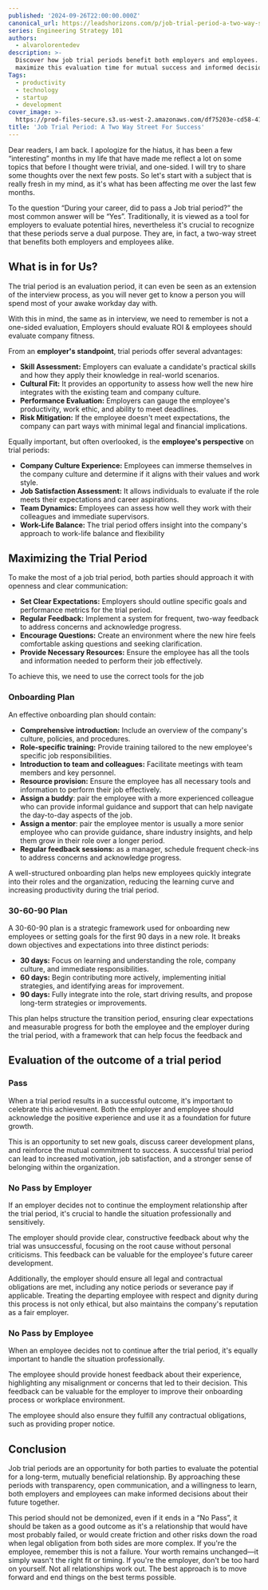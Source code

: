 ```yaml
---
published: '2024-09-26T22:00:00.000Z'
canonical_url: https://leadshorizons.com/p/job-trial-period-a-two-way-street
series: Engineering Strategy 101
authors:
  - alvarolorentedev
description: >-
  Discover how job trial periods benefit both employers and employees. Learn to
  maximize this evaluation time for mutual success and informed decision-making.
Tags:
  - productivity
  - technology
  - startup
  - development
cover_image: >-
  https://prod-files-secure.s3.us-west-2.amazonaws.com/df75203e-cd58-41eb-8339-d5bf4288eb0e/630c13dd-5a1f-4664-bb0e-af68a3bc17e3/Designer_%283%29.png?X-Amz-Algorithm=AWS4-HMAC-SHA256&X-Amz-Content-Sha256=UNSIGNED-PAYLOAD&X-Amz-Credential=ASIAZI2LB466RWJMTAMG%2F20250227%2Fus-west-2%2Fs3%2Faws4_request&X-Amz-Date=20250227T120440Z&X-Amz-Expires=3600&X-Amz-Security-Token=IQoJb3JpZ2luX2VjEDsaCXVzLXdlc3QtMiJHMEUCIQDP62R3PI1BPyOGGMHRlgt%2BGHx2oIkm%2BdidZEeqltLKdAIgM%2FgDcObzoef5Kpe5emwncMUTqMic5vbSQCquIpTQQ9wq%2FwMIdBAAGgw2Mzc0MjMxODM4MDUiDHI3b9flIksTLahAVircAzu9%2BTz9kbiOpXH8cFaicIMEAC8Xmz2UM%2FGeqZsHcqk6sOmqbkf3AeUrwhBP7dsjUy09%2FbWVrmJpsonJ1VcHrW5VUzooUp2A8O6lTyaVfroa5lDarX30NoBeo4t%2BjGnXjNhl92iEr6PIqgLUoQIT%2FFnbmWN1OJtT3WV2woqMax8mGW0WonM8wxJCiaXUW4uSyKkta8TXqX77iH8ILqjioKinYo6gv%2BTyWSc1xlkX4GY8Au7V2UrDQrNufAFD%2Bt36uoo%2BHCILzH3l0s2hw96AQfJnmXofWbaSSxIRlGJVD2D8YvOmAw%2BguK81WKOdZUBCwn%2BHztGuDLuooNXzlxNR47unjhOODlJaiE4VRjZSjjumglZdOWSAA1rtBs5ONWrBsGLgQl71GO3mRznw8xnmL7o64d3G5j2ntXnMj6yOn7iDN6OyuwlTxVzN4BUYOydWg326viSvG41dH7uc4PGP5vKvmaQiCl7aLOe%2Fl26klNQUQzqqFn8tJmwLjJofa%2BY5YMxLxUrxjWV3CsP2jSOmNSEqVHCxfmXiTfZNlb0QVt3InPTA70f3x9QPdROA71T6Rn43GYpJI45CE4qTOEL%2Fo2%2B3Q%2BRIMALVYzMYBpDRigjqswKRVSDDdhBXoSqRMPuQgb4GOqUBrVUsQ2ig1%2FX2qWIW6BfMPQWMZfhc8Z%2Fjg5H%2F4Lobv%2FW%2BL8lgHvxEd4DqBvtsYGSVWReWBYBH0NZC%2FFxTL0s7F3%2FfZtitD6Lb6fI9GSK6IE%2BXzvtx4pnfstbJT1UXNyYtCMv3GJJLPlYQk%2Bc8VB3IIu31i8I3YZy6HO5lvi0v3Sifwh%2FJZW6igUBYyGnRx0lRSDCfsesy89VHuirL9lj8M%2Fc%2B%2FpC2&X-Amz-Signature=9db06ad89d752e443bf5b5f4f069c23c54e6080727076119f32af424aee1c93f&X-Amz-SignedHeaders=host&x-id=GetObject
title: 'Job Trial Period: A Two Way Street For Success'
---
```


Dear readers, I am back. I apologize for the hiatus, it has been a few “interesting” months in my life that have made me reflect a lot on some topics that before I thought were trivial, and one-sided. I will try to share some thoughts over the next few posts. So let's start with a subject that is really fresh in my mind, as it's what has been affecting me over the last few months.


To the question “During your career, did to pass a Job trial period?” the most common answer will be “Yes”. Traditionally, it is viewed as a tool for employers to evaluate potential hires, nevertheless it's crucial to recognize that these periods serve a dual purpose. They are, in fact, a two-way street that benefits both employers and employees alike.


## What is in for Us?


The trial period is an evaluation period, it can even be seen as an extension of the interview process, as you will never get to know a person you will spend most of your awake workday day with.

With this in mind, the same as in interview, we need to remember is not a one-sided evaluation, Employers should evaluate ROI & employees should evaluate company fitness.


From an **employer's standpoint**, trial periods offer several advantages:

- **Skill Assessment:** Employers can evaluate a candidate's practical skills and how they apply their knowledge in real-world scenarios.
- **Cultural Fit:** It provides an opportunity to assess how well the new hire integrates with the existing team and company culture.
- **Performance Evaluation:** Employers can gauge the employee's productivity, work ethic, and ability to meet deadlines.
- **Risk Mitigation:** If the employee doesn't meet expectations, the company can part ways with minimal legal and financial implications.

Equally important, but often overlooked, is the **employee's perspective** on trial periods:

- **Company Culture Experience:** Employees can immerse themselves in the company culture and determine if it aligns with their values and work style.
- **Job Satisfaction Assessment:** It allows individuals to evaluate if the role meets their expectations and career aspirations.
- **Team Dynamics:** Employees can assess how well they work with their colleagues and immediate supervisors.
- **Work-Life Balance:** The trial period offers insight into the company's approach to work-life balance and flexibility

## Maximizing the Trial Period


To make the most of a job trial period, both parties should approach it with openness and clear communication:

- **Set Clear Expectations:** Employers should outline specific goals and performance metrics for the trial period.
- **Regular Feedback:** Implement a system for frequent, two-way feedback to address concerns and acknowledge progress.
- **Encourage Questions:** Create an environment where the new hire feels comfortable asking questions and seeking clarification.
- **Provide Necessary Resources:** Ensure the employee has all the tools and information needed to perform their job effectively.

To achieve this, we need to use the correct tools for the job


### Onboarding Plan


An effective onboarding plan should contain:

- **Comprehensive introduction:** Include an overview of the company's culture, policies, and procedures.
- **Role-specific training:** Provide training tailored to the new employee's specific job responsibilities.
- **Introduction to team and colleagues:** Facilitate meetings with team members and key personnel.
- **Resource provision:** Ensure the employee has all necessary tools and information to perform their job effectively.
- **Assign a buddy**: pair the employee with a more experienced colleague who can provide informal guidance and support that can help navigate the day-to-day aspects of the job.
- **Assign a mentor**: pair the employee mentor is usually a more senior employee who can provide guidance, share industry insights, and help them grow in their role over a longer period.
- **Regular feedback sessions:** as a manager, schedule frequent check-ins to address concerns and acknowledge progress.

A well-structured onboarding plan helps new employees quickly integrate into their roles and the organization, reducing the learning curve and increasing productivity during the trial period.


### 30-60-90 Plan


A 30-60-90 plan is a strategic framework used for onboarding new employees or setting goals for the first 90 days in a new role. It breaks down objectives and expectations into three distinct periods:

- **30 days:** Focus on learning and understanding the role, company culture, and immediate responsibilities.
- **60 days:** Begin contributing more actively, implementing initial strategies, and identifying areas for improvement.
- **90 days:** Fully integrate into the role, start driving results, and propose long-term strategies or improvements.

This plan helps structure the transition period, ensuring clear expectations and measurable progress for both the employee and the employer during the trial period, with a framework that can help focus the feedback and


## Evaluation of the outcome of a trial period


### Pass


When a trial period results in a successful outcome, it's important to celebrate this achievement. Both the employer and employee should acknowledge the positive experience and use it as a foundation for future growth.


This is an opportunity to set new goals, discuss career development plans, and reinforce the mutual commitment to success. A successful trial period can lead to increased motivation, job satisfaction, and a stronger sense of belonging within the organization.


### No Pass by Employer


If an employer decides not to continue the employment relationship after the trial period, it's crucial to handle the situation professionally and sensitively. 


The employer should provide clear, constructive feedback about why the trial was unsuccessful, focusing on the root cause without personal criticisms. This feedback can be valuable for the employee's future career development. 


Additionally, the employer should ensure all legal and contractual obligations are met, including any notice periods or severance pay if applicable. Treating the departing employee with respect and dignity during this process is not only ethical, but also maintains the company's reputation as a fair employer.


### No Pass by Employee


When an employee decides not to continue after the trial period, it's equally important to handle the situation professionally. 


The employee should provide honest feedback about their experience, highlighting any misalignment or concerns that led to their decision. This feedback can be valuable for the employer to improve their onboarding process or workplace environment. 


The employee should also ensure they fulfill any contractual obligations, such as providing proper notice.


## Conclusion


Job trial periods are an opportunity for both parties to evaluate the potential for a long-term, mutually beneficial relationship. By approaching these periods with transparency, open communication, and a willingness to learn, both employers and employees can make informed decisions about their future together.


This period should not be demonized, even if it ends in a “No Pass”, it should be taken as a good outcome as it's a relationship that would have most probably failed, or would create friction and other risks down the road when legal obligation from both sides are more complex.
If you're the employee, remember this is not a failure. Your worth remains unchanged—it simply wasn't the right fit or timing. If you're the employer, don't be too hard on yourself. Not all relationships work out. The best approach is to move forward and end things on the best terms possible.

